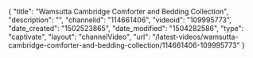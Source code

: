 {
    "title": "Wamsutta Cambridge Comforter and Bedding Collection",
    "description": "",
    "channelid": "114661406",
    "videoid": "109995773",
    "date_created": "1502523865",
    "date_modified": "1504282586",
    "type": "captivate",
    "layout": "channelVideo",
    "url": "\/latest-videos\/wamsutta-cambridge-comforter-and-bedding-collection\/114661406-109995773"
}